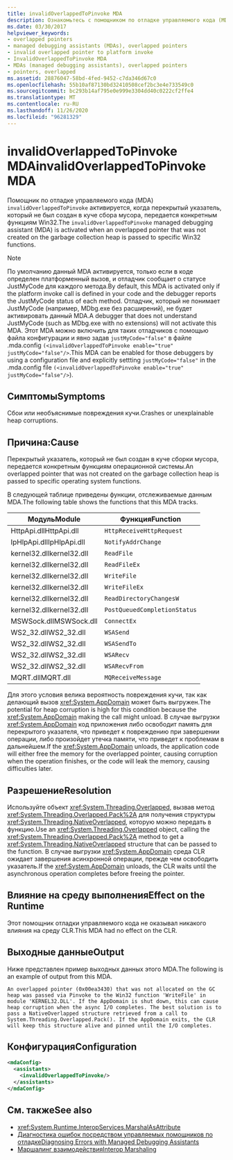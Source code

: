 ```yaml
---
title: invalidOverlappedToPinvoke MDA
description: Ознакомьтесь с помощником по отладке управляемого кода (MDA) Инвалидоверлаппедтопинвоке в .NET, который может быть активирован при сбое или повреждении неустранимой кучи.
ms.date: 03/30/2017
helpviewer_keywords:
- overlapped pointers
- managed debugging assistants (MDAs), overlapped pointers
- invalid overlapped pointer to platform invoke
- InvalidOverlappedToPinvoke MDA
- MDAs (managed debugging assistants), overlapped pointers
- pointers, overlapped
ms.assetid: 28876047-58bd-4fed-9452-c7da346d67c0
ms.openlocfilehash: 55b10af87130bd32410508cef2bc3e4e733549c0
ms.sourcegitcommit: bc293b14af795e0e999e3304dd40c0222cf2ffe4
ms.translationtype: MT
ms.contentlocale: ru-RU
ms.lasthandoff: 11/26/2020
ms.locfileid: "96281329"
---
```

# <a name="invalidoverlappedtopinvoke-mda"></a><span data-ttu-id="f0b2a-103">invalidOverlappedToPinvoke MDA</span><span class="sxs-lookup"><span data-stu-id="f0b2a-103">invalidOverlappedToPinvoke MDA</span></span>

<span data-ttu-id="f0b2a-104">Помощник по отладке управляемого кода (MDA) `invalidOverlappedToPinvoke` активируется, когда перекрытый указатель, который не был создан в куче сбора мусора, передается конкретным функциям Win32.</span><span class="sxs-lookup"><span data-stu-id="f0b2a-104">The `invalidOverlappedToPinvoke` managed debugging assistant (MDA) is activated when an overlapped pointer that was not created on the garbage collection heap is passed to specific Win32 functions.</span></span>  
  
> [!NOTE]
> <span data-ttu-id="f0b2a-105">По умолчанию данный MDA активируется, только если в коде определен платформенный вызов, и отладчик сообщает о статусе JustMyCode для каждого метода.</span><span class="sxs-lookup"><span data-stu-id="f0b2a-105">By default, this MDA is activated only if the platform invoke call is defined in your code and the debugger reports the JustMyCode status of each method.</span></span> <span data-ttu-id="f0b2a-106">Отладчик, который не понимает JustMyCode (например, MDbg.exe без расширений), не будет активировать данный MDA.</span><span class="sxs-lookup"><span data-stu-id="f0b2a-106">A debugger that does not understand JustMyCode (such as MDbg.exe with no extensions) will not activate this MDA.</span></span> <span data-ttu-id="f0b2a-107">Этот MDA можно включить для таких отладчиков с помощью файла конфигурации и явно задав `justMyCode="false"` в файле .mda.config `(<invalidOverlappedToPinvoke enable="true" justMyCode="false"/>`.</span><span class="sxs-lookup"><span data-stu-id="f0b2a-107">This MDA can be enabled for those debuggers by using a configuration file and explicitly settting `justMyCode="false"` in the .mda.config file `(<invalidOverlappedToPinvoke enable="true" justMyCode="false"/>`).</span></span>  
  
## <a name="symptoms"></a><span data-ttu-id="f0b2a-108">Симптомы</span><span class="sxs-lookup"><span data-stu-id="f0b2a-108">Symptoms</span></span>  

 <span data-ttu-id="f0b2a-109">Сбои или необъяснимые повреждения кучи.</span><span class="sxs-lookup"><span data-stu-id="f0b2a-109">Crashes or unexplainable heap corruptions.</span></span>  
  
## <a name="cause"></a><span data-ttu-id="f0b2a-110">Причина:</span><span class="sxs-lookup"><span data-stu-id="f0b2a-110">Cause</span></span>  

 <span data-ttu-id="f0b2a-111">Перекрытый указатель, который не был создан в куче сборки мусора, передается конкретным функциям операционной системы.</span><span class="sxs-lookup"><span data-stu-id="f0b2a-111">An overlapped pointer that was not created on the garbage collection heap is passed to specific operating system functions.</span></span>  
  
 <span data-ttu-id="f0b2a-112">В следующей таблице приведены функции, отслеживаемые данным MDA.</span><span class="sxs-lookup"><span data-stu-id="f0b2a-112">The following table shows the functions that this MDA tracks.</span></span>  
  
|<span data-ttu-id="f0b2a-113">Модуль</span><span class="sxs-lookup"><span data-stu-id="f0b2a-113">Module</span></span>|<span data-ttu-id="f0b2a-114">Функция</span><span class="sxs-lookup"><span data-stu-id="f0b2a-114">Function</span></span>|  
|------------|--------------|  
|<span data-ttu-id="f0b2a-115">HttpApi.dll</span><span class="sxs-lookup"><span data-stu-id="f0b2a-115">HttpApi.dll</span></span>|`HttpReceiveHttpRequest`|  
|<span data-ttu-id="f0b2a-116">IpHlpApi.dll</span><span class="sxs-lookup"><span data-stu-id="f0b2a-116">IpHlpApi.dll</span></span>|`NotifyAddrChange`|  
|<span data-ttu-id="f0b2a-117">kernel32.dll</span><span class="sxs-lookup"><span data-stu-id="f0b2a-117">kernel32.dll</span></span>|`ReadFile`|  
|<span data-ttu-id="f0b2a-118">kernel32.dll</span><span class="sxs-lookup"><span data-stu-id="f0b2a-118">kernel32.dll</span></span>|`ReadFileEx`|  
|<span data-ttu-id="f0b2a-119">kernel32.dll</span><span class="sxs-lookup"><span data-stu-id="f0b2a-119">kernel32.dll</span></span>|`WriteFile`|  
|<span data-ttu-id="f0b2a-120">kernel32.dll</span><span class="sxs-lookup"><span data-stu-id="f0b2a-120">kernel32.dll</span></span>|`WriteFileEx`|  
|<span data-ttu-id="f0b2a-121">kernel32.dll</span><span class="sxs-lookup"><span data-stu-id="f0b2a-121">kernel32.dll</span></span>|`ReadDirectoryChangesW`|  
|<span data-ttu-id="f0b2a-122">kernel32.dll</span><span class="sxs-lookup"><span data-stu-id="f0b2a-122">kernel32.dll</span></span>|`PostQueuedCompletionStatus`|  
|<span data-ttu-id="f0b2a-123">MSWSock.dll</span><span class="sxs-lookup"><span data-stu-id="f0b2a-123">MSWSock.dll</span></span>|`ConnectEx`|  
|<span data-ttu-id="f0b2a-124">WS2_32.dll</span><span class="sxs-lookup"><span data-stu-id="f0b2a-124">WS2_32.dll</span></span>|`WSASend`|  
|<span data-ttu-id="f0b2a-125">WS2_32.dll</span><span class="sxs-lookup"><span data-stu-id="f0b2a-125">WS2_32.dll</span></span>|`WSASendTo`|  
|<span data-ttu-id="f0b2a-126">WS2_32.dll</span><span class="sxs-lookup"><span data-stu-id="f0b2a-126">WS2_32.dll</span></span>|`WSARecv`|  
|<span data-ttu-id="f0b2a-127">WS2_32.dll</span><span class="sxs-lookup"><span data-stu-id="f0b2a-127">WS2_32.dll</span></span>|`WSARecvFrom`|  
|<span data-ttu-id="f0b2a-128">MQRT.dll</span><span class="sxs-lookup"><span data-stu-id="f0b2a-128">MQRT.dll</span></span>|`MQReceiveMessage`|  
  
 <span data-ttu-id="f0b2a-129">Для этого условия велика вероятность повреждения кучи, так как делающий вызов <xref:System.AppDomain> может быть выгружен.</span><span class="sxs-lookup"><span data-stu-id="f0b2a-129">The potential for heap corruption is high for this condition because the <xref:System.AppDomain> making the call might unload.</span></span> <span data-ttu-id="f0b2a-130">В случае выгрузки <xref:System.AppDomain> код приложения либо освободит память для перекрытого указателя, что приведет к повреждению при завершении операции, либо произойдет утечка памяти, что приведет к проблемам в дальнейшем.</span><span class="sxs-lookup"><span data-stu-id="f0b2a-130">If the <xref:System.AppDomain> unloads, the application code will either free the memory for the overlapped pointer, causing corruption when the operation finishes, or the code will leak the memory, causing difficulties later.</span></span>  
  
## <a name="resolution"></a><span data-ttu-id="f0b2a-131">Разрешение</span><span class="sxs-lookup"><span data-stu-id="f0b2a-131">Resolution</span></span>  

 <span data-ttu-id="f0b2a-132">Используйте объект <xref:System.Threading.Overlapped>, вызвав метод <xref:System.Threading.Overlapped.Pack%2A> для получения структуры <xref:System.Threading.NativeOverlapped>, которую можно передать в функцию.</span><span class="sxs-lookup"><span data-stu-id="f0b2a-132">Use an <xref:System.Threading.Overlapped> object, calling the <xref:System.Threading.Overlapped.Pack%2A> method to get a <xref:System.Threading.NativeOverlapped> structure that can be passed to the function.</span></span> <span data-ttu-id="f0b2a-133">В случае выгрузки <xref:System.AppDomain> среда CLR ожидает завершения асинхронной операции, прежде чем освободить указатель.</span><span class="sxs-lookup"><span data-stu-id="f0b2a-133">If the <xref:System.AppDomain> unloads, the CLR waits until the asynchronous operation completes before freeing the pointer.</span></span>  
  
## <a name="effect-on-the-runtime"></a><span data-ttu-id="f0b2a-134">Влияние на среду выполнения</span><span class="sxs-lookup"><span data-stu-id="f0b2a-134">Effect on the Runtime</span></span>  

 <span data-ttu-id="f0b2a-135">Этот помощник отладки управляемого кода не оказывал никакого влияния на среду CLR.</span><span class="sxs-lookup"><span data-stu-id="f0b2a-135">This MDA had no effect on the CLR.</span></span>  
  
## <a name="output"></a><span data-ttu-id="f0b2a-136">Выходные данные</span><span class="sxs-lookup"><span data-stu-id="f0b2a-136">Output</span></span>  

 <span data-ttu-id="f0b2a-137">Ниже представлен пример выходных данных этого MDA.</span><span class="sxs-lookup"><span data-stu-id="f0b2a-137">The following is an example of output from this MDA.</span></span>  
  
 `An overlapped pointer (0x00ea3430) that was not allocated on the GC heap was passed via Pinvoke to the Win32 function 'WriteFile' in module 'KERNEL32.DLL'. If the AppDomain is shut down, this can cause heap corruption when the async I/O completes. The best solution is to pass a NativeOverlapped structure retrieved from a call to System.Threading.Overlapped.Pack(). If the AppDomain exits, the CLR will keep this structure alive and pinned until the I/O completes.`  
  
## <a name="configuration"></a><span data-ttu-id="f0b2a-138">Конфигурация</span><span class="sxs-lookup"><span data-stu-id="f0b2a-138">Configuration</span></span>  
  
```xml  
<mdaConfig>  
  <assistants>  
    <invalidOverlappedToPinvoke/>  
  </assistants>  
</mdaConfig>  
```  
  
## <a name="see-also"></a><span data-ttu-id="f0b2a-139">См. также</span><span class="sxs-lookup"><span data-stu-id="f0b2a-139">See also</span></span>

- <xref:System.Runtime.InteropServices.MarshalAsAttribute>
- [<span data-ttu-id="f0b2a-140">Диагностика ошибок посредством управляемых помощников по отладке</span><span class="sxs-lookup"><span data-stu-id="f0b2a-140">Diagnosing Errors with Managed Debugging Assistants</span></span>](diagnosing-errors-with-managed-debugging-assistants.md)
- [<span data-ttu-id="f0b2a-141">Маршалинг взаимодействия</span><span class="sxs-lookup"><span data-stu-id="f0b2a-141">Interop Marshaling</span></span>](../interop/interop-marshaling.md)
